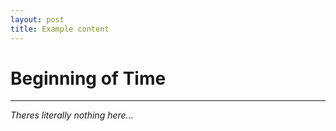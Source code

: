 ```yaml
---
layout: post
title: Example content
---
```

# Beginning of Time
-----
*Theres literally nothing here...*